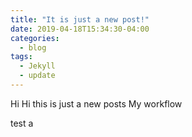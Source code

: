 ```yaml
---
title: "It is just a new post!"
date: 2019-04-18T15:34:30-04:00
categories:
  - blog
tags:
  - Jekyll
  - update
---
```


Hi Hi  this is just a new posts
My workflow

test a
